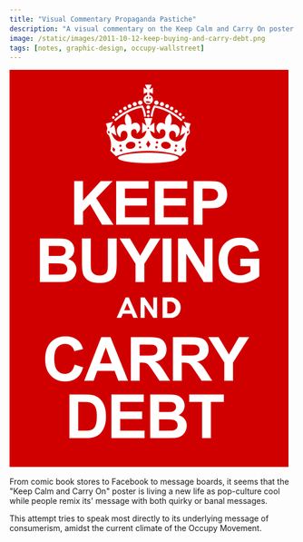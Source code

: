 ```yaml
---
title: "Visual Commentary Propaganda Pastiche"
description: "A visual commentary on the Keep Calm and Carry On poster."
image: /static/images/2011-10-12-keep-buying-and-carry-debt.png
tags: [notes, graphic-design, occupy-wallstreet]
---
```


![Keep Buying and Carry Debt](/static/images/2011-10-12-keep-buying-and-carry-debt.png)

From comic book stores to Facebook to message boards, it seems that the "Keep
Calm and Carry On" poster is living a new life as pop-culture cool while people
remix its' message with both quirky or banal messages.

This attempt tries to speak most directly to its underlying message of
consumerism, amidst the current climate of the Occupy Movement.

